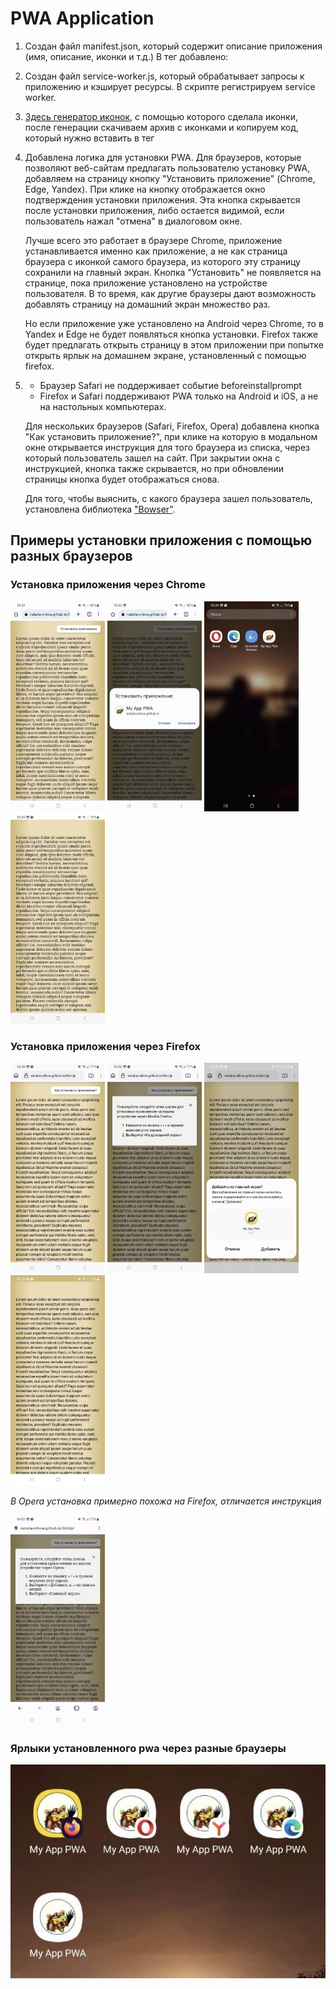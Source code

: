 # PWA Application

1. Создан файл manifest.json, который содержит описание приложения (имя, описание, иконки и т.д.)
    В тег <head> добавлено: <link rel="manifest" href="manifest.json">

2. Создан файл service-worker.js, который обрабатывает запросы к приложению и кэширует ресурсы. В скрипте регистрируем service worker.

3. [Здесь генератор иконок](https://realfavicongenerator.net/), с помощью которого сделала иконки, после генерации скачиваем архив с иконками и копируем код, который нужно вставить в тег <head>

4. Добавлена логика для установки PWA. Для браузеров, которые позволяют веб-сайтам предлагать пользователю установку PWA, добавляем на страницу кнопку "Установить приложение" (Chrome, Edge, Yandex). При клике на кнопку отображается окно подтверждения установки приложения. Эта кнопка скрывается после установки приложения, либо остается видимой, если пользователь нажал "отмена" в диалоговом окне. 

    Лучше всего это работает в браузере Chrome, приложение устанавливается именно как приложение, а не как страница браузера с иконкой самого браузера, из которого эту страницу сохранили на главный экран. Кнопка "Установить" не появляется на странице, пока приложение установлено на устройстве пользователя. 
    В то время, как другие браузеры дают возможность добавлять страницу на домашний экран множество раз.

    Но если приложение уже установлено на Android через  Chrome, то в Yandex и Edge не будет появляться кнопка установки. Firefox также будет предлагать открыть страницу в этом приложении при попытке открыть ярлык на домашнем экране, установленный с помощью firefox.

5.  - Браузер Safari не поддерживает событие beforeinstallprompt
    - Firefox и Safari поддерживают PWA только на Android и iOS, а не на настольных компьютерах.

    Для нескольких браузеров (Safari, Firefox, Opera) добавлена кнопка "Как установить приложение?", при клике на которую в модальном окне открывается инструкция для того браузера из списка, через который пользователь зашел на сайт. При закрытии окна с инструкцией, кнопка также скрывается, но при обновлении страницы кнопка будет отображаться снова.
    
    Для того, чтобы выяснить, с какого браузера зашел пользователь, установлена библиотека ["Bowser"](https://github.com/bowser-js/bowser/tree/master/src). 

## Примеры установки приложения с помощью разных браузеров

### Установка приложения через Chrome

<img src="screen/pageChrome.jpg" width="30%" alt="страница в Chrome"> <img src="screen/downloadChrome.jpg" width="30%" alt="установка приложения"> <img src="screen/pwaApp.jpg" width="30%" alt="приложение установлено"> <img src="screen/pwaWindow.jpg" width="30%" alt="страница в приложении">

### Установка приложения через Firefox

<img src="screen/pageFirefox.jpg" width="30%" alt="страница в Firefox"> <img src="screen/instrFirefox.jpg" width="30%" alt="инструкция в Firefox"> <img src="screen/downloadFirefox.jpg" width="30%" alt="установка в Firefox"> <img src="screen/pwaFirefox.jpg" width="30%" alt="страница в приложении">


*В Opera установка примерно похожа на Firefox, отличается инструкция*

<img src="screen/instrOpera.jpg" width="30%" alt="инструкция в Opera">

### Ярлыки установленного pwa через разные браузеры

<img src="screen/labels.jpg" alt="ярлыки pwa">







